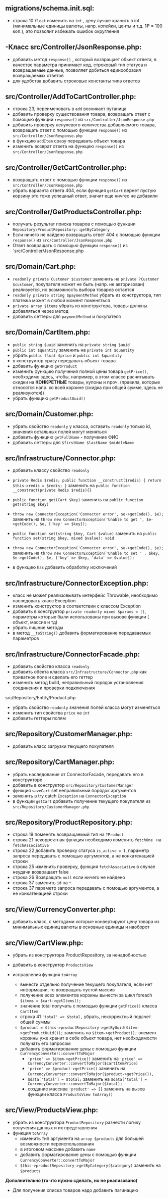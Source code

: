 migrations/schema.init.sql:
-

- строка 10 `float` изменить на `int` , цену лучше хранить в int (минимальные единицы валюты, напр. копейки, центы и
  т.д. 1₽ = 100 коп.), это позволит избежать ошибок округления

-Класс src/Controller/JsonResponse.php:
-

- добавить метод `response()` , который возвращает обьект ответа, в качестве параметра принимает код, строковый тип
  статуса и возвращаемые данные, позволяет добиться единообразия возвращаемых ответов
- для удобства добавить строковые константы типа ответов

src/Controller/AddToCartController.php:
-

- строка 23, переименовать в `add` возникает путаница
- добавить проверку существования товара, возвращать ответ с помощью функции `response()` из
  `src/Controller/JsonResponse.php`
- добавить проверку ненулевого количества добавляемого товара, возвращать ответ с помощью функции `response()` из
  `src/Controller/JsonResponse.php`
- в функцию `addItem` сразу передавать объект товара
- изменить возврат ответа на функцию `response()` из `src/Controller/JsonResponse.php`

src/Controller/GetCartController.php:
-

- возвращать ответ с помощью функции `response()` из `src/Controller/JsonResponse.php`
- убрать варианта ответа 404, если функция `getCart` вернет пустую корзину это тоже успешный ответ, значит еще ничгео не
  добавили

src/Controller/GetProductsController.php:
- 

- получать результат поиска товаров с помощью функции `Repository\ProductRepository::getByCategory`
- Если ничего не найдено возвращать ответ 404 с помощью функции `response()` из `src/Controller/JsonResponse.php`
- Ответ возвращать с помощью функции `response()` из `src/Controller/JsonResponse.php

src/Domain/Cart.php:
-

- `readonly private Customer $customer` заменить на `private ?Customer $customer`, покупателя может не быть (напр. не
  авторизован) реализуется, но возможность выбора товаров остается
- `readonly private string $paymentMethod` убрать из конструктора, тип платежа может в любой момент поменяться
- `private array $items` убрать из конструктора, товары должны добавляться через метод
- добавить сеттеры для `paymentMethod` и покупателя

src/Domain/CartItem.php:
-

- `public string $uuid` заменить на `private string $uuid`
- `public int $quantity` заменить на `private int $quantity`
- убрать `public float $price` и `public int $quantity`
- в конструктор сразу передавать объект товара
- добавить функцию `getProduct`
- изменить функцию получения полной цены товара `getPrice()`, необходимо здесь, чтобы, например, в этом классе
  расчитывать скидки на **КОНКРЕТНЫЕ** товары, купоны и проч. (правила, которые относятся напр. ко всей корзине (скидка
  при общей сумме, здесь не реализуются))
- убрать функцию `getProductUuid()`

src/Domain/Customer.php:
-

- убрать свойство `readonly` у класса, оставить `readonly` только id, значения остальных полей могут меняться
- добавить функцию `getFullName` - получение ФИО
- добавить сеттеры для `$firstName $lastName $middleName`

src/Infrastructure/Connector.php:
-

- добавить классу свойство `readonly`
- `private Redis $redis;
  public function __construct($redis)
  {
  return $this->redis = $redis;
  }`
  заменить на   `public function __construct(private Redis $redis){}`

- `public function get(Cart $key)` заменить на `public function get(string $key)`
- `throw new ConnectorException('Connector error', $e->getCode(), $e);` заменить на
  `throw new ConnectorException('Unable to get ', $e->getCode(), $e, ['key' => $key]);`
- `public function set(string $key, Cart $value)` заменить на `public function set(string $key, mixed $value): void`
- `throw new ConnectorException('Connector error', $e->getCode(), $e);` заменить на
  `throw new ConnectorException('Unable to set ' . $key, $e->getCode(), $e, ['key' => $key, 'data' => $value]);`
- в функцию `has` добавить обработку исключений

src/Infrastructure/ConnectorException.php:
- 

- класс не может реализовывать интерфейс Throwable, необходимо наследовать класс Exception
- изменить конструктор в соответствии с классом Exception
- добавить в конструктор `private readonly mixed $params = []`, параметры которые были использованы при вызове функции (
  объект, массив и тд)
- убрать лишние методы
- в метод `__toString()` добавить форматирование передаваемых параметров

src/Infrastructure/ConnectorFacade.php:
-

- добавить свойство класса `readonly`
- добавить обекта класса `src/Infrastructure/Connector.php` как приватное поле и сделать его геттер
- изменить метод build, неправильный порядок установления соединения и проверки подключения

src/Repository/Entity/Product.php

- убрать свойство `readonly` значения полей класса могут изменяться
- изменить тип свойства `price` на `int`
- добавить геттеры полям

src/Repository/CustomerManager.php:
- 

- добавить класс загрузки текущего покупателя

src/Repository/CartManager.php:
-

- убрать наследование от ConnectorFacade, передавать его в конструкторе
- добавить в конструктор `src/Repository/CustomerManager`
- функция `saveCart` set неправильный порядок аргументов
- заменить в try catch `Exception` на `ConnectorException`
- в функции `getCart` добавить получение текущего покупателя из `src/Repository/CustomerManager.php`

src/Repository/ProductRepository.php:
-

- строка 19 поменять возвращаемый тип на `?Product`
- строка 21 некорректная функция необходимо изменить `fetchOne ` на `fetchAssociative`
- строка 22 добавить проверку статуса `is_active = 1`, параметр запроса передавать с помощью аргументов, а не
  конкатенацией строки
- строка 25 изменить проверку, функция `fetchAssociative` в случае неудачи возвращает false
- строка 26 Возвращать `null` если ничего не найдено
- строка 37 заменить `id` на `*`
- строка 37 параметр запроса передавать с помощью аргументов, а не конкатенацией строки

src/View/CurrencyConverter.php:
-
- добавить класс, с методами которые конвертируют цену товара из минимальных единиц валюты в основные единицы и наоборот

src/View/CartView.php:
-

- убрать из конструктора ProductRepository, за ненадобностью
- добавить в конструктор `ProductsView`

- исправления функция `toArray`
    - вынести отдельно получение текущего покупателя, если нет информации, то возвращать пустой массив
    - получение всех элементов корзины вынести за цикл foreach `$items = $cart->getItems();`
    - значение total получать с помощью функции `getPrice()` класса `CartItem`
    - строка 41 `'total' => $total,` убрать, некорректный подсчет общей суммы
    - `$product = $this->productRepository->getByUuid($item->getProductUuid());` заменить на `$item->getProduct();`
      элемент корзины уже хранит в себе объект товара, нет необходимости получать его запросом
    - добавить форматирование цены с помощью функции  `CurrencyConverter::convertToMajor`
      - `'price' => $item->getPrice()` заменить на `'price' =>  CurrencyConverter::convertToMajor($cartItemPrice)`
      - `'price' => $product->getPrice()` заменить на `CurrencyConverter::convertToMajor($product->getPrice()),`
      - `$data['total'] = $total;` заменить на `$data['total'] = CurrencyConverter::convertToMajor($total);`
      - создание массива `'product' => []` заменить на вызов функции класса `ProductsView toArray()`

src/View/ProductsView.php:
-

- убрать из конструктора `ProductRepository` разнести логику получения данных и их представления
- функция `toArray`
  - изменить тип аргумента на `array $products` для большей возможности переиспользования
  - в итоговом массиве добавить `name`
  - добавить форматирование цены с помощью функции  `CurrencyConverter::convertToMajor`
  - `$this->productRepository->getByCategory($category)` заменить на `$products`

**Дополнительно (то что нужно сделать, но не реализовано)**

- Для получения списка товаров надо добавить пагинацию


